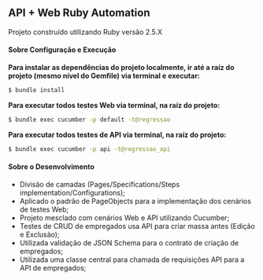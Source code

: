 ## API + Web Ruby Automation
Projeto construído utilizando Ruby versão 2.5.X
#### Sobre Configuração e Execução
**Para instalar as dependências do projeto localmente, ir até a raíz do projeto (mesmo nível do Gemfile) via terminal e executar:**
```sh
$ bundle install
```
**Para executar todos testes Web via terminal, na raíz do projeto:**
```sh
$ bundle exec cucumber -p default -t@regressao
```
**Para executar todos testes de API via terminal, na raíz do projeto:**
```sh
$ bundle exec cucumber -p api -t@regressao_api
```

#### Sobre o Desenvolvimento
- Divisão de camadas (Pages/Specifications/Steps implementation/Configurations);
- Aplicado o padrão de PageObjects para a implementação dos cenários de testes Web;
- Projeto mesclado com cenários Web e API utilizando Cucumber;
- Testes de CRUD de empregados usa API para criar massa antes (Edição e Exclusão);
- Utilizada validação de JSON Schema para o contrato de criação de empregados;
- Utilizada uma classe central para chamada de requisições API para a API de empregados;
